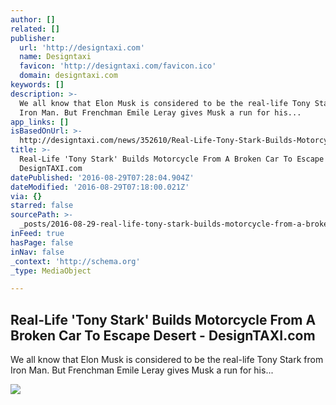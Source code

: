 ```yaml
---
author: []
related: []
publisher:
  url: 'http://designtaxi.com'
  name: Designtaxi
  favicon: 'http://designtaxi.com/favicon.ico'
  domain: designtaxi.com
keywords: []
description: >-
  We all know that Elon Musk is considered to be the real-life Tony Stark from
  Iron Man. But Frenchman Emile Leray gives Musk a run for his...
app_links: []
isBasedOnUrl: >-
  http://designtaxi.com/news/352610/Real-Life-Tony-Stark-Builds-Motorcycle-From-A-Broken-Car-To-Escape-Desert/
title: >-
  Real-Life 'Tony Stark' Builds Motorcycle From A Broken Car To Escape Desert -
  DesignTAXI.com
datePublished: '2016-08-29T07:28:04.904Z'
dateModified: '2016-08-29T07:18:00.021Z'
via: {}
starred: false
sourcePath: >-
  _posts/2016-08-29-real-life-tony-stark-builds-motorcycle-from-a-broken-car-t.md
inFeed: true
hasPage: false
inNav: false
_context: 'http://schema.org'
_type: MediaObject

---
```

<article style=""><h1>Real-Life 'Tony Stark' Builds Motorcycle From A Broken Car To Escape Desert - DesignTAXI.com</h1><p>We all know that Elon Musk is considered to be the real-life Tony Stark from Iron Man. But Frenchman Emile Leray gives Musk a run for his...</p><img src="http://designtaxi.com/userfiles/news/thumbnail/352610.jpg" /></article>